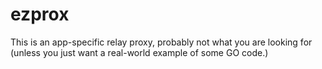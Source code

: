 # ezprox
This is an app-specific relay proxy, probably not what you are looking for (unless you just want a real-world example of some GO code.)
